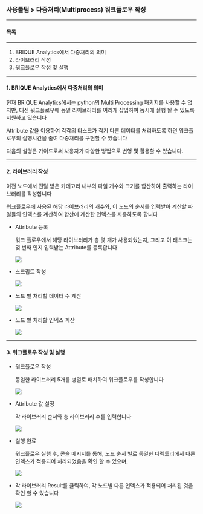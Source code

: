 ### 사용툴팁 > 다중처리(Multiprocess) 워크플로우 작성



------

#### 목록

------

1. BRIQUE Analytics에서 다중처리의 의미
2. 라이브러리 작성
3. 워크플로우 작성 및 실행



------

#### 1. BRIQUE Analytics에서 다중처리의 의미

현재 BRIQUE Analytics에서는 python의 Multi Processing 패키지를 사용할 수 없지만, 대신 워크플로우에 동일 라이브러리를 여러개 삽입하여 동시에 실행 될 수 있도록 지원하고 있습니다

Attribute 값을 이용하여 각각의 타스크가 각기 다른 데이터를 처리하도록 하면 워크플로우의 실행시간을 줄여 다중처리를 구현할 수 있습니다

다음의 설명은 가이드로써 사용자가 다양한 방법으로 변형 및 활용할 수 있습니다.



------

#### 2. 라이브러리 작성

이전 노드에서 전달 받은 카테고리 내부의 파일 개수와 크기를 합산하여 출력하는 라이브러리를 작성합니다

워크플로우에 사용된 해당 라이브러리의 개수와, 이 노드의 순서를 입력받아 계산할 파일들의 인덱스를 계산하여 합산에 계산한 인덱스를 사용하도록 합니다



- Attribute 등록

  워크 플로우에서 해당 라이브러리가 총 몇 개가 사용되었는지, 그리고 이 태스크는 몇 번째 인지 입력받는 Attribute를 등록합니다

  ![](./img/사용툴팁_03_다중처리(Multiprocess)_워크플로우작성-01.png)

  

- 스크립트 작성

  ![](./img/사용툴팁_03_다중처리(Multiprocess)_워크플로우작성-02.png)

  

- 노드 별 처리할 데이터 수 계산

  ![](./img/사용툴팁_03_다중처리(Multiprocess)_워크플로우작성-03.png)

  

- 노드 별 처리할 인덱스 계산

  ![](./img/사용툴팁_03_다중처리(Multiprocess)_워크플로우작성-04.png)



------

#### 3. 워크플로우 작성 및 실행



- 워크플로우 작성

  동일한 라이브러리 5개를 병렬로 배치하여 워크플로우를 작성합니다

  ![](./img/사용툴팁_03_다중처리(Multiprocess)_워크플로우작성-05.png)

  

- Attribute 값 설정

  각 라이브러리 순서와 총 라이브러리 수를 입력합니다

  ![](./img/사용툴팁_03_다중처리(Multiprocess)_워크플로우작성-06.png)

  

- 실행 완료

  워크플로우 실행 후, 콘솔 메시지를 통해, 노드 순서 별로 동일한 디렉토리에서 다른 인덱스가 적용되어 처리되었음을 확인 할 수 있으며,

  ![](./img/사용툴팁_03_다중처리(Multiprocess)_워크플로우작성-07.png)

  

- 각 라이브러리 Result를 클릭하여, 각 노드별 다른 인덱스가 적용되어 처리된 것을 확인 할 수 있습니다

  ![](./img/사용툴팁_03_다중처리(Multiprocess)_워크플로우작성-08.png)

  




